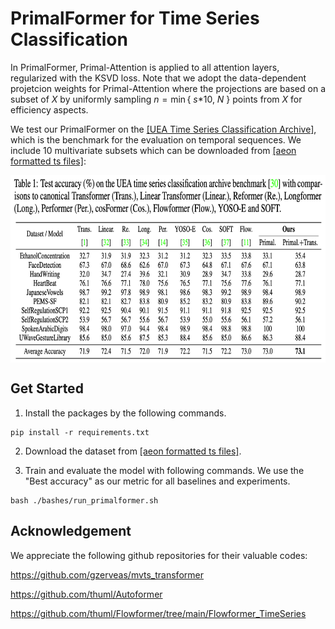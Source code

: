 # PrimalFormer for Time Series Classification

In PrimalFormer, Primal-Attention is applied to all attention layers, regularized with the KSVD loss. Note that we adopt the data-dependent projetcion weights for Primal-Attention where the projections are based on a subset of $X$ by uniformly sampling $n=\min${ $s$*10, $N$ } points from $X$ for efficiency aspects.

We test our PrimalFormer on the [[UEA Time Series Classification Archive]](https://www.timeseriesclassification.com/), which is the benchmark for the evaluation on temporal sequences.
We include 10 multivariate subsets which can be downloaded from [[aeon formatted ts files]](https://www.timeseriesclassification.com/ClassificationDownloads/Archives/Multivariate2018_ts.zip):

<p align="center">
<img src="../../pics/ts_results.jpg" height = "300" alt="" align=center />
</p>

## Get Started

1. Install the packages by the following commands.

```shell
pip install -r requirements.txt
```

2. Download the dataset from [[aeon formatted ts files]](https://www.timeseriesclassification.com/ClassificationDownloads/Archives/Multivariate2018_ts.zip).

3. Train and evaluate the model with following commands. We use the "Best accuracy" as our metric for all baselines and experiments.

```shell
bash ./bashes/run_primalformer.sh
```

## Acknowledgement

We appreciate the following github repositories for their valuable codes:

https://github.com/gzerveas/mvts_transformer

https://github.com/thuml/Autoformer

https://github.com/thuml/Flowformer/tree/main/Flowformer_TimeSeries
